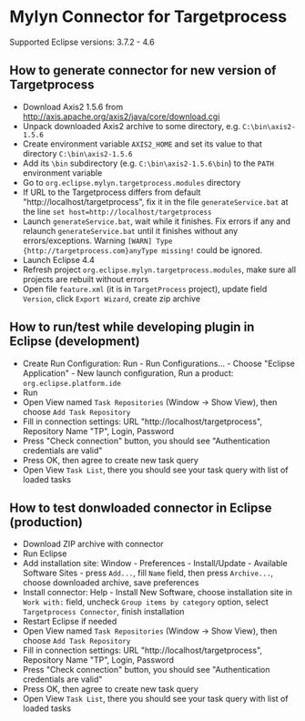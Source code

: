 Mylyn Connector for Targetprocess
=================================

Supported Eclipse versions: 3.7.2 - 4.6

How to generate connector for new version of Targetprocess
----------------------------------------------------------

- Download Axis2 1.5.6 from http://axis.apache.org/axis2/java/core/download.cgi
- Unpack downloaded Axis2 archive to some directory, e.g. `C:\bin\axis2-1.5.6`
- Create environment variable `AXIS2_HOME` and set its value to that directory `C:\bin\axis2-1.5.6`
- Add its `\bin` subdirectory (e.g. `C:\bin\axis2-1.5.6\bin`) to the `PATH` environment variable
- Go to `org.eclipse.mylyn.targetprocess.modules` directory
- If URL to the Targetprocess differs from default "http://localhost/targetprocess", fix it
  in the file `generateService.bat` at the line `set host=http://localhost/targetprocess`
- Launch `generateService.bat`, wait while it finishes.
  Fix errors if any and relaunch `generateService.bat` until it finishes without any errors/exceptions.
  Warning `[WARN] Type {http://targetprocess.com}anyType missing!` could be ignored.
- Launch Eclipse 4.4
- Refresh project `org.eclipse.mylyn.targetprocess.modules`, make sure all projects are rebuilt without errors
- Open file `feature.xml` (it is in `TargetProcess` project),
  update field `Version`, click `Export Wizard`, create zip archive

How to run/test while developing plugin in Eclipse (development)
----------------------------------------------------------------

- Create Run Configuration: Run - Run Configurations... - Choose "Eclipse Application" - New launch configuration,
  Run a product: `org.eclipse.platform.ide`
- Run
- Open View named `Task Repositories` (Window -> Show View), then choose `Add Task Repository`
- Fill in connection settings: URL "http://localhost/targetprocess", Repository Name "TP", Login, Password
- Press "Check connection" button, you should see "Authentication credentials are valid"
- Press OK, then agree to create new task query
- Open View `Task List`, there you should see your task query with list of loaded tasks

How to test donwloaded connector in Eclipse (production)
--------------------------------------------------------

- Download ZIP archive with connector
- Run Eclipse
- Add installation site: Window - Preferences - Install/Update - Available Software Sites - press `Add...`,
  fill `Name` field, then press `Archive...`, choose downloaded archive, save preferences
- Install connector: Help - Install New Software, choose installation site in `Work with:` field,
  uncheck `Group items by category` option, select `Targetprocess Connector`, finish installation
- Restart Eclipse if needed
- Open View named `Task Repositories` (Window -> Show View), then choose `Add Task Repository`
- Fill in connection settings: URL "http://localhost/targetprocess", Repository Name "TP", Login, Password
- Press "Check connection" button, you should see "Authentication credentials are valid"
- Press OK, then agree to create new task query
- Open View `Task List`, there you should see your task query with list of loaded tasks
